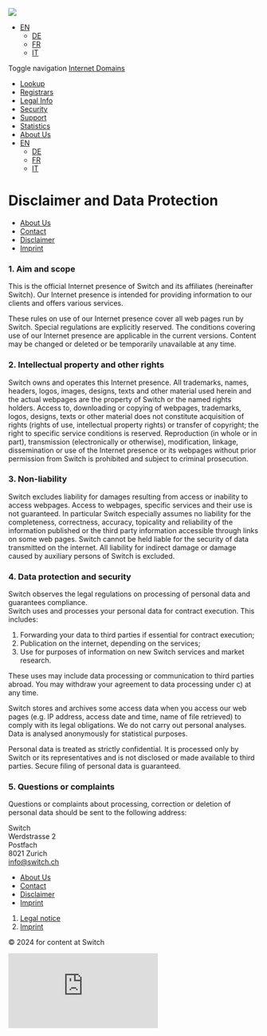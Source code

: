 [![](/export/system/modules/ch.SWITCH.ocms.www/resources/images/logoHi.png)](https://www.switch.ch/en/) 

* [EN](#)
    * [DE](https://www.nic.ch/de/about/disclaimer/)
    * [FR](https://www.nic.ch/fr/about/disclaimer/)
    * [IT](https://www.nic.ch/it/about/disclaimer/)

Toggle navigation [Internet Domains](https://www.nic.ch/)

* [Lookup](https://www.nic.ch/whois/)
* [Registrars](https://www.nic.ch/registrars/)
* [Legal Info](https://www.nic.ch/terms/)
* [Security](https://www.nic.ch/security/)
* [Support](https://www.nic.ch/support/)
* [Statistics](https://www.nic.ch/statistics/)
* [About Us](https://www.nic.ch/about/)
* [EN](#)
    * [DE](https://www.nic.ch/de/about/disclaimer/)
    * [FR](https://www.nic.ch/fr/about/disclaimer/)
    * [IT](https://www.nic.ch/it/about/disclaimer/)

Disclaimer and Data Protection
==============================

* [About Us](https://www.nic.ch/about/)
* [Contact](https://www.nic.ch/about/contact/)
* [Disclaimer](https://www.nic.ch/about/disclaimer/)
* [Imprint](https://www.nic.ch/about/imprint/)

### 1\. Aim and scope

This is the official Internet presence of Switch and its affiliates (hereinafter Switch). Our Internet presence is intended for providing information to our clients and offers various services.

These rules on use of our Internet presence cover all web pages run by Switch. Special regulations are explicitly reserved. The conditions covering use of our Internet presence are applicable in the current versions. Content may be changed or deleted or be temporarily unavailable at any time.

### 2\. Intellectual property and other rights

Switch owns and operates this Internet presence. All trademarks, names, headers, logos, images, designs, texts and other material used herein and the actual webpages are the property of Switch or the named rights holders. Access to, downloading or copying of webpages, trademarks, logos, designs, texts or other material does not constitute acquisition of rights (rights of use, intellectual property rights) or transfer of copyright; the right to specific service conditions is reserved. Reproduction (in whole or in part), transmission (electronically or otherwise), modification, linkage, dissemination or use of the Internet presence or its webpages without prior permission from Switch is prohibited and subject to criminal prosecution.

### 3\. Non-liability

Switch excludes liability for damages resulting from access or inability to access webpages. Access to webpages, specific services and their use is not guaranteed. In particular Switch especially assumes no liability for the completeness, correctness, accuracy, topicality and reliability of the information published or the third party information accessible through links on some web pages. Switch cannot be held liable for the security of data transmitted on the internet. All liability for indirect damage or damage caused by auxiliary persons of Switch is excluded.

### 4\. Data protection and security

Switch observes the legal regulations on processing of personal data and guarantees compliance.  
Switch uses and processes your personal data for contract execution. This includes:

1. Forwarding your data to third parties if essential for contract execution;
2. Publication on the internet, depending on the services;
3. Use for purposes of information on new Switch services and market research.

These uses may include data processing or communication to third parties abroad. You may withdraw your agreement to data processing under c) at any time.

Switch stores and archives some access data when you access our web pages (e.g. IP address, access date and time, name of file retrieved) to comply with its legal obligations. We do not carry out personal analyses. Data is analysed anonymously for statistical purposes.

Personal data is treated as strictly confidential. It is processed only by Switch or its representatives and is not disclosed or made available to third parties. Secure filing of personal data is guaranteed.

### 5\. Questions or complaints

Questions or complaints about processing, correction or deletion of personal data should be sent to the following address:

Switch  
Werdstrasse 2  
Postfach  
8021 Zurich  
[info@switch.ch](mailto:info@switch.ch)

* [About Us](https://www.nic.ch/about/)
* [Contact](https://www.nic.ch/about/contact/)
* [Disclaimer](https://www.nic.ch/about/disclaimer/)
* [Imprint](https://www.nic.ch/about/imprint/)

1. [Legal notice](https://www.nic.ch/about/disclaimer/)
2. [Imprint](https://www.nic.ch/about/imprint/)

© 2024 for content at Switch

![](https://www.switch.ch/tracker/piwik.php?idsite=2)